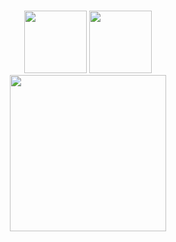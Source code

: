 <br>
<p align="center">
  <img src="https://i.giphy.com/media/LMt9638dO8dftAjtco/200.webp" width="100">
  <img src="https://media3.giphy.com/media/ln7z2eWriiQAllfVcn/200w.webp" width="100">
  <br/>
  <img src="https://little.kylerconway.com/images/golang-what.gif" width="250">
</p>
</p>
<br>
